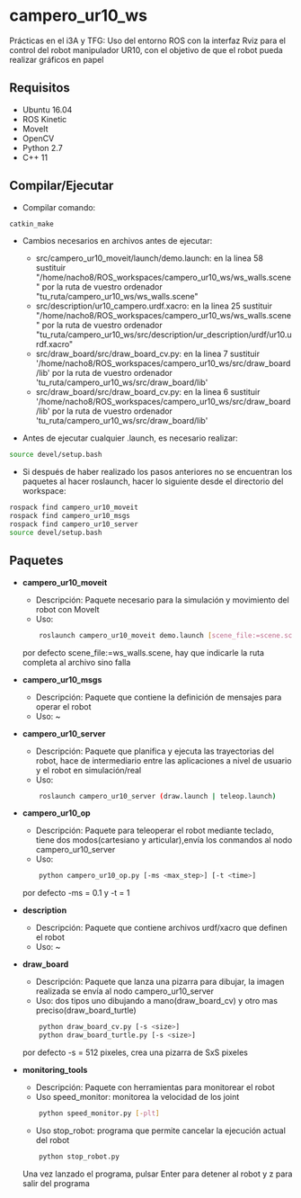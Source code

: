 # campero_ur10_ws
Prácticas en el i3A y TFG:
Uso del entorno ROS con la interfaz Rviz para el control del robot manipulador UR10, con el objetivo de que el robot pueda realizar gráficos en papel

## Requisitos
- Ubuntu 16.04
- ROS Kinetic
- MoveIt
- OpenCV
- Python 2.7
- C++ 11

## Compilar/Ejecutar
- Compilar comando:
```bash
catkin_make
```
- Cambios necesarios en archivos antes de ejecutar:
    - src/campero_ur10_moveit/launch/demo.launch: en la linea 58 sustituir "/home/nacho8/ROS_workspaces/campero_ur10_ws/ws_walls.scene" por la ruta de vuestro              ordenador "tu_ruta/campero_ur10_ws/ws_walls.scene"
    - src/description/ur10_campero.urdf.xacro: en la linea 25 sustituir "/home/nacho8/ROS_workspaces/campero_ur10_ws/ws_walls.scene" por la ruta de vuestro              ordenador "tu_ruta/campero_ur10_ws/src/description/ur_description/urdf/ur10.urdf.xacro"
    - src/draw_board/src/draw_board_cv.py: en la linea 7 sustituir '/home/nacho8/ROS_workspaces/campero_ur10_ws/src/draw_board/lib' por la ruta de vuestro              ordenador 'tu_ruta/campero_ur10_ws/src/draw_board/lib'
    - src/draw_board/src/draw_board_cv.py: en la linea 6 sustituir '/home/nacho8/ROS_workspaces/campero_ur10_ws/src/draw_board/lib' por la ruta de vuestro              ordenador 'tu_ruta/campero_ur10_ws/src/draw_board/lib'

- Antes de ejecutar cualquier .launch, es necesario realizar:
```bash
source devel/setup.bash
```
- Si después de haber realizado los pasos anteriores no se encuentran los paquetes al hacer roslaunch, hacer lo siguiente desde el directorio del workspace:
```bash
rospack find campero_ur10_moveit
rospack find campero_ur10_msgs
rospack find campero_ur10_server
source devel/setup.bash
```

## Paquetes
- **campero_ur10_moveit**
    - Descripción: Paquete necesario para la simulación y movimiento del robot con MoveIt
    - Uso:
    ```bash
        roslaunch campero_ur10_moveit demo.launch [scene_file:=scene.scene]
    ```
     por defecto scene_file:=ws_walls.scene, hay que indicarle la ruta completa al archivo sino falla

- **campero_ur10_msgs**
    - Descripción: Paquete que contiene la definición de mensajes para operar el robot
    - Uso: ~

- **campero_ur10_server**
    - Descripción: Paquete que planifica y ejecuta las trayectorias del robot, hace de intermediario entre las aplicaciones a nivel de usuario y el robot en simulación/real
    - Uso:
    ```bash
        roslaunch campero_ur10_server (draw.launch | teleop.launch)
    ```
    
- **campero_ur10_op**
    - Descripción: Paquete para teleoperar el robot mediante teclado, tiene dos modos(cartesiano y articular),envía los conmandos al nodo campero_ur10_server
    - Uso:
    ```bash
        python campero_ur10_op.py [-ms <max_step>] [-t <time>]
    ```
     por defecto -ms = 0.1 y -t = 1
     
- **description**
    - Descripción: Paquete que contiene archivos urdf/xacro que definen el robot
    - Uso: ~
 
 - **draw_board**
    - Descripción: Paquete que lanza una pizarra para dibujar, la imagen realizada se envía al nodo campero_ur10_server
    - Uso: dos tipos uno dibujando a mano(draw_board_cv) y otro mas preciso(draw_board_turtle)
    ```bash
        python draw_board_cv.py [-s <size>]
        python draw_board_turtle.py [-s <size>]
    ```
     por defecto -s = 512 pixeles, crea una pizarra de SxS pixeles

- **monitoring_tools**
    - Descripción: Paquete con herramientas para monitorear el robot
    - Uso speed_monitor: monitorea la velocidad de los joint
    ```bash
        python speed_monitor.py [-plt]
    ```
    - Uso stop_robot: programa que permite cancelar la ejecución actual del robot
    ```bash
        python stop_robot.py
    ```
     Una vez lanzado el programa, pulsar Enter para detener al robot y z para salir del programa
